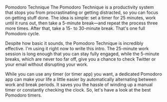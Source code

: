 Pomodoro Technique
The Pomodoro Technique is a productivity system that stops you from procrastinating or getting distracted, so you can focus on getting stuff done. The idea is simple: set a timer for 25 minutes, work until it runs out, then take a 5-minute break—and repeat the process three more times. After that, take a 15- to 30-minute break. That's one full Pomodoro cycle. 

Despite how basic it sounds, the Pomodoro Technique is incredibly effective. I'm using it right now to write this intro. The 25-minute work session is long enough that you can stay fully engaged, while the 5-minute breaks, which are never too far off, give you a chance to check Twitter or your email without disrupting your work. 

While you can use any timer (or timer app) you want, a dedicated Pomodoro app can make your life a little easier by automatically alternating between work and break periods. It saves you the hassle of winding up a manual timer or constantly checking the clock. So, let's have a look at the best Pomodoro timers.
